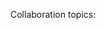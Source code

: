﻿---
# Display name
name: Paulo Dorneles

# Username (this should match the folder name)
authors:
- dauby-patrick

# Is this the primary user of the site?
superuser: false

# Role/position
role: 

# Organizations/Affiliations
organizations:
- name: Institution 
  url: ""

# Short bio (displayed in user profile at end of posts)
#bio: 

# Organizational groups that you belong to (for People widget)
#   Set this to `[]` or comment out if you are not using People widget.
user_groups:
- Collaborators
---
Collaboration topics:
